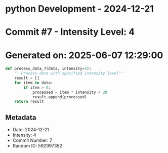 ﻿# python Development - 2024-12-21
# Commit #7 - Intensity Level: 4
# Generated on: 2025-06-07 12:29:00
```python
def process_data_7(data, intensity=4):
    '''Process data with specified intensity level'''
    result = []
    for item in data:
        if item > 0:
            processed = item * intensity + 28
            result.append(processed)
    return result
```
## Metadata
- Date: 2024-12-21
- Intensity: 4
- Commit Number: 7
- Random ID: 592997352
